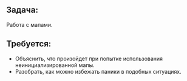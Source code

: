 ## Задача:
Работа с мапами.

## Требуется:
- Объяснить, что произойдет при попытке использования неинициализированной мапы.
- Разобрать, как можно избежать паники в подобных ситуациях.